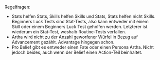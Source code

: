 Regelfragen:

- Stats helfen Stats, Skills helfen Skills und Stats, Stats helfen nicht Skills. Beginners Luck Tests sind Stat-Tests,
also kann entweder mit einem Skill oder einem Beginners Luck Test geholfen werden. Letzterer ist wiederum ein
Stat-Test, weshalb Routine-Tests verfallen.
- Artha wird nicht zu der Anzahl geworfener Würfel in Bezug auf Advancement gezählt. Advantage hingegen schon.
- Pro Belief gibt es entweder einen Fate oder einen Persona Artha. Nicht jedoch beides, auch wenn der Belief
einen Action-Teil beinhaltet.
